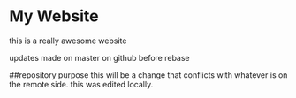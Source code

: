 # My Website

this is a really awesome website

updates made on master on github before rebase

##repository purpose
this will be a change that conflicts 
with whatever is on the remote side.
this was edited locally.
